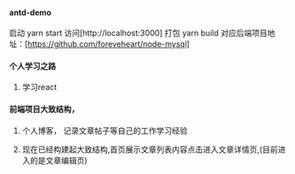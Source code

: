 #### antd-demo
启动 yarn start 访问[http://localhost:3000]
打包 yarn build
对应后端项目地址：[https://github.com/foreveheart/node-mysql]

#### 个人学习之路
1. 学习react 

#### 前端项目大致结构，
1. 个人博客， 记录文章帖子等自己的工作学习经验

2. 现在已经构建起大致结构,首页展示文章列表内容点击进入文章详情页,(目前进入的是文章编辑页)

